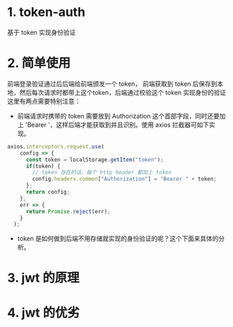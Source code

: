 # 1. token-auth
基于 token 实现身份验证
# 2. 简单使用
前端登录验证通过后后端给前端颁发一个 token， 前端获取到 token 后保存到本地，然后每次请求时都带上这个token，后端通过校验这个 token 实现身份的验证
这里有两点需要特别注意：
- 前端请求时携带的 token 需要放到 Authorization 这个首部字段，同时还要加上 'Bearer '，这样后端才能获取到并且识别。使用 axios 拦截器可如下实现。
```js
axios.interceptors.request.use(
    config => {
      const token = localStorage.getItem("token");
      if(token) {
        // token 存在的话，每个 http header 都加上 token
        config.headers.common["Authorization"] = "Bearer " + token;
      };
      return config;
    },
    err => {
      return Promise.reject(err);
    }
  );
```
- token 是如何做到后端不用存储就实现的身份验证的呢？这个下面来具体的分析。
# 3. jwt 的原理
# 4. jwt 的优劣